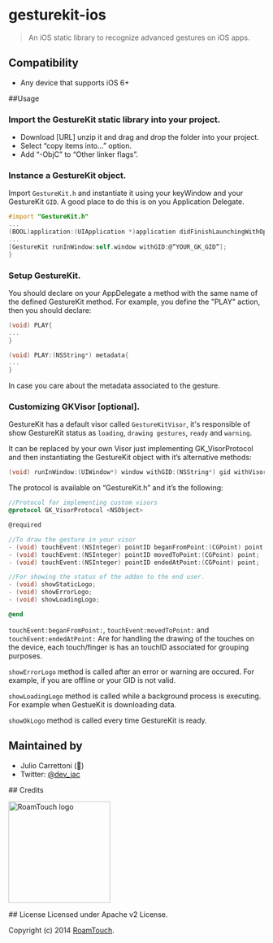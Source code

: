 # gesturekit-ios

> An iOS static library to recognize advanced gestures on iOS apps.

## Compatibility
- Any device that supports iOS 6+

##Usage
### Import the GestureKit static library into your project.
- Download [URL] unzip it and drag and drop the folder into your project.
- Select “copy items into…” option. 
- Add “-ObjC” to “Other linker flags”.

### Instance a GestureKit object.
Import `GestureKit.h` and instantiate it using your keyWindow and your GestureKit `GID`. A good place to do this is on you Application Delegate.

```objective-c
#import "GestureKit.h"
...
(BOOL)application:(UIApplication *)application didFinishLaunchingWithOptions:(NSDictionary *)launchOptions {
...
[GestureKit runInWindow:self.window withGID:@”YOUR_GK_GID”];
}
```

### Setup GestureKit.
You should declare on your AppDelegate a method with the same name of the defined GestureKit method. For example, you define the "PLAY" action, then you should declare:
```objective-c
(void) PLAY{
...
}
```

```objective-c
(void) PLAY:(NSString*) metadata{
...
}
```
In case you care about the metadata associated to the gesture.

### Customizing GKVisor [optional].
GestureKit has a default visor called `GestureKitVisor`, it's responsible of show GestureKit status as `loading`, `drawing gestures`, `ready` and `warning`.

It can be replaced by your own Visor just implementing GK_VisorProtocol and then instantiating the GestureKit object with it’s alternative methods:

```objective-c
(void) runInWindow:(UIWindow*) window withGID:(NSString*) gid withVisor:(id<GK_VisorProtocol>) visor;
```

The protocol is available on “GestureKit.h” and it’s the following:

```objective-c
//Protocol for implementing custom visors
@protocol GK_VisorProtocol <NSObject>

@required

//To draw the gesture in your visor
- (void) touchEvent:(NSInteger) pointID beganFromPoint:(CGPoint) point;
- (void) touchEvent:(NSInteger) pointID movedToPoint:(CGPoint) point;
- (void) touchEvent:(NSInteger) pointID endedAtPoint:(CGPoint) point;

//For showing the status of the addon to the end user.
- (void) showStaticLogo;
- (void) showErrorLogo;
- (void) showLoadingLogo;

@end
```

`touchEvent:beganFromPoint:`, `touchEvent:movedToPoint:` and `touchEvent:endedAtPoint:` Are for handling the drawing of the touches on the device, each touch/finger is has an touchID associated for grouping purposes.

`showErrorLogo` method is called after an error or warning are occured. For example, if you are offline or your GID is not valid.

`showLoadingLogo` method is called while a background process is executing. For example when GestueKit is downloading data.

`showOkLogo` method is called every time GestureKit is ready.

## Maintained by
- Julio Carrettoni ()
- Twitter: [@dev_jac](http://twitter.com/dev_jac)

## Credits

<img src="http://www.gesturekit.com/assets/img/roamtouch.png" width="200" alt="RoamTouch logo">

## License
Licensed under Apache v2 License.

Copyright (c) 2014 [RoamTouch](http://github.com/RoamTouch).
